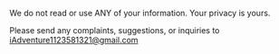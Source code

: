 We do not read or use ANY of your information. Your privacy is yours. 

Please send any complaints, suggestions, or inquiries to iAdventure1123581321@gmail.com
